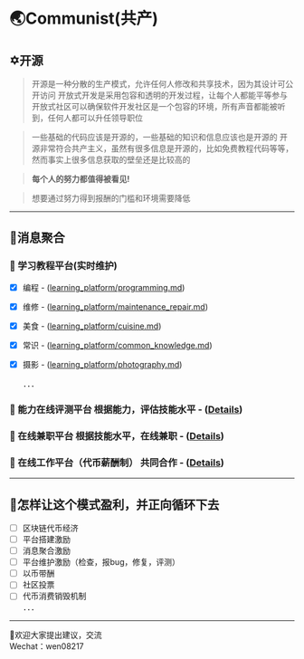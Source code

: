 # 🌏Communist(共产)

## ✡️开源

> 开源是一种分散的生产模式，允许任何人修改和共享技术，因为其设计可公开访问
> 开放式开发是采用包容和透明的开发过程，让每个人都能平等参与
> 开放式社区可以确保软件开发社区是一个包容的环境，所有声音都能被听到，任何人都可以升任领导职位

> 一些基础的代码应该是开源的，一些基础的知识和信息应该也是开源的
> 开源非常符合共产主义，虽然有很多信息是开源的，比如免费教程代码等等，然而事实上很多信息获取的壁垒还是比较高的

> **每个人的努力都值得被看见!**

> 想要通过努力得到报酬的门槛和环境需要降低

---

## 💖消息聚合	
	
### 🚩 学习教程平台(实时维护)
- [x] 编程 - ([learning_platform/programming.md](learning_platform/programming.md))
- [x] 维修 - ([learning_platform/maintenance_repair.md](learning_platform/maintenance_repair.md))
- [x] 美食 - ([learning_platform/cuisine.md](learning_platform/cuisine.md))
- [x] 常识 - ([learning_platform/common_knowledge.md](learning_platform/common_knowledge.md))
- [x] 摄影 - ([learning_platform/photography.md](learning_platform/photography.md))

  ．．．
	
### 🚩 能力在线评测平台	根据能力，评估技能水平 - ([Details](skills_assessment_platform.md))
	
### 🚩 在线兼职平台	根据技能水平，在线兼职 - ([Details](part_time_job_platform.md))
	
### 🚩 在线工作平台（代币薪酬制）	共同合作 - ([Details](work_platform_token_based.md))
	
---

## 🎁怎样让这个模式盈利，并正向循环下去	
- [ ] 区块链代币经济	
- [ ] 平台搭建激励	
- [ ] 消息聚合激励	
- [ ] 平台维护激励（检查，报bug，修复，评测）	
- [ ] 以币带酬	
- [ ] 社区投票	
- [ ] 代币消费销毁机制  
  ．．．
---

📱欢迎大家提出建议，交流  
   Wechat：wen08217
